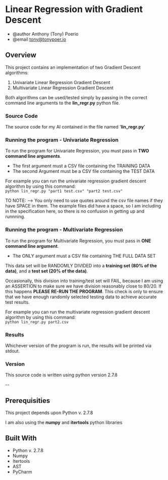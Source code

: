 # Linear Regression with Gradient Descent
* @author Anthony (Tony) Poerio
* @email tony@tonypoer.io

## Overview
This project contains an implementation of two Gradient Descent algorithms:  
1. Univariate Linear Regression Gradient Descent  
2. Multivariate Linear Regression Gradient Descent  

Both algorithms can be used/tested simply by passing in the correct command line arguments to the **lin_regr.py** python file.

### Source Code
The source code for my AI contained in the file named '**lin_regr.py**'

### Running the program - Univariate Regression
To run the program for Univariate Regression, you must pass in **TWO command line arguments**.

- The first argument must a CSV file containing the TRAINING DATA  
- The second Argument must be a CSV file containing the TEST DATA  

For example you can run the univariate regression gradient descent algorithm by using this command:  
`python lin_regr.py "part1 test.csv" "part2 test.csv"`

TO NOTE: --> You only need to use quotes around the csv file names if they have SPACE in them. The example files did have a space, so I am including in the specification here, so there is no confusion in getting up and runnning. 

### Running the program - Multivariate Regression
To run the program for Multivariate Regression, you must pass in **ONE command line argument**.  

- The ONLY argument must a CSV file containing THE FULL DATA SET  

This data set will be RANDOMLY DIVIDED into a **training set (80% of the data)**, and a **test set (20% of the data)**.  

Occasionally, this division into training/test set will FAIL, because I am using an ASSERTION to make sure we have division reasonably close to 80/20. If this happens **PLEASE RE-RUN THE PROGRAM**. This check is only to ensure that we have enough randomly selected testing data to achieve accurate test results.

For example you can run the multivariate regression gradient descent algorithm by using this command:  
`python lin_regr.py part2.csv`


### Results
Whichever version of the program is run, the results will be printed via stdout.  

### Version
This source code is written using python version 2.7.8

--

## Prerequisities
This project depends upon Python v. 2.7.8

I am also using the **numpy** and **itertools** python libraries


## Built With
* Python v. 2.7.8
* Numpy
* Itertools
* AST
* PyCharm

